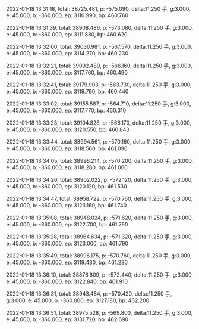2022-01-18 13:31:18, total: 38725.481, p: -575.090, delta:11.250 手, g:3.000, e: 45.000, b: -360.000, ep: 3110.990, bp: 460.760

2022-01-18 13:31:39, total: 38908.486, p: -573.080, delta:11.250 手, g:3.000, e: 45.000, b: -360.000, ep: 3111.880, bp: 460.620

2022-01-18 13:32:00, total: 39036.981, p: -567.570, delta:11.250 手, g:3.000, e: 45.000, b: -360.000, ep: 3114.270, bp: 460.230

2022-01-18 13:32:21, total: 39092.489, p: -566.160, delta:11.250 手, g:3.000, e: 45.000, b: -360.000, ep: 3117.760, bp: 460.490

2022-01-18 13:32:41, total: 39179.903, p: -563.730, delta:11.250 手, g:3.000, e: 45.000, b: -360.000, ep: 3119.790, bp: 460.440

2022-01-18 13:33:02, total: 39155.587, p: -564.710, delta:11.250 手, g:3.000, e: 45.000, b: -360.000, ep: 3117.770, bp: 460.310

2022-01-18 13:33:23, total: 39104.826, p: -566.170, delta:11.250 手, g:3.000, e: 45.000, b: -360.000, ep: 3120.550, bp: 460.840

2022-01-18 13:33:44, total: 38994.561, p: -570.160, delta:11.250 手, g:3.000, e: 45.000, b: -360.000, ep: 3118.560, bp: 461.090

2022-01-18 13:34:05, total: 38996.214, p: -570.200, delta:11.250 手, g:3.000, e: 45.000, b: -360.000, ep: 3118.280, bp: 461.060

2022-01-18 13:34:26, total: 38902.022, p: -572.120, delta:11.250 手, g:3.000, e: 45.000, b: -360.000, ep: 3120.120, bp: 461.530

2022-01-18 13:34:47, total: 38958.722, p: -570.760, delta:11.250 手, g:3.000, e: 45.000, b: -360.000, ep: 3123.160, bp: 461.740

2022-01-18 13:35:08, total: 38948.024, p: -571.620, delta:11.250 手, g:3.000, e: 45.000, b: -360.000, ep: 3122.700, bp: 461.790

2022-01-18 13:35:28, total: 38964.634, p: -571.320, delta:11.250 手, g:3.000, e: 45.000, b: -360.000, ep: 3123.000, bp: 461.790

2022-01-18 13:35:49, total: 38996.175, p: -570.760, delta:11.250 手, g:3.000, e: 45.000, b: -360.000, ep: 3119.480, bp: 461.280

2022-01-18 13:36:10, total: 38876.809, p: -572.440, delta:11.250 手, g:3.000, e: 45.000, b: -360.000, ep: 3122.840, bp: 461.910

2022-01-18 13:36:31, total: 38943.484, p: -570.420, delta:11.250 手, g:3.000, e: 45.000, b: -360.000, ep: 3127.180, bp: 462.200

2022-01-18 13:36:51, total: 38975.528, p: -569.800, delta:11.250 手, g:3.000, e: 45.000, b: -360.000, ep: 3131.720, bp: 462.690